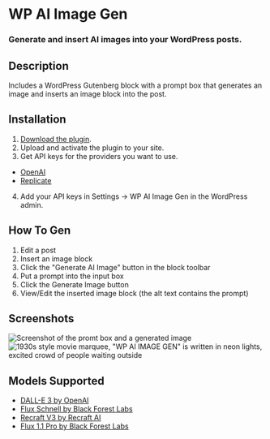 # WP AI Image Gen
### Generate and insert AI images into your WordPress posts.

## Description
Includes a WordPress Gutenberg block with a prompt box that generates an image and inserts an image block into the post.

## Installation
1. [Download the plugin](https://github.com/jacobschweitzer/wp-ai-image-gen/archive/refs/heads/main.zip).
2. Upload and activate the plugin to your site.
3. Get API keys for the providers you want to use.
- [OpenAI](https://platform.openai.com/settings/profile?tab=api-keys)
- [Replicate](https://replicate.com/account/api-tokens)
4. Add your API keys in Settings -> WP AI Image Gen in the WordPress admin.

## How To Gen
1. Edit a post
2. Insert an image block
3. Click the "Generate AI Image" button in the block toolbar
4. Put a prompt into the input box
5. Click the Generate Image button
6. View/Edit the inserted image block (the alt text contains the prompt)

## Screenshots
![Screenshot of the promt box and a generated image](https://github.com/jacobschweitzer/wp-ai-image-gen/blob/main/assets/screenshot.png)
![1930s style movie marquee, "WP AI IMAGE GEN" is written in neon lights, excited crowd of people waiting outside](https://github.com/user-attachments/assets/11757cae-4bc5-4052-9fd3-ce1a4ef43a4c)

## Models Supported
- [DALL-E 3 by OpenAI](https://openai.com/index/dall-e-3/)
- [Flux Schnell by Black Forest Labs](https://replicate.com/black-forest-labs/flux-schnell)
- [Recraft V3 by Recraft AI](https://replicate.com/recraft-ai/recraft-v3)
- [Flux 1.1 Pro by Black Forest Labs](https://replicate.com/black-forest-labs/flux-1.1-pro)
